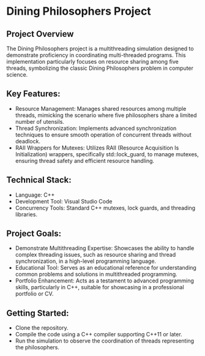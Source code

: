 # Dining Philosophers Project

## Project Overview
The Dining Philosophers project is a multithreading simulation designed to demonstrate proficiency in coordinating multi-threaded programs. This implementation particularly focuses on resource sharing among five threads, symbolizing the classic Dining Philosophers problem in computer science.

## Key Features:
- Resource Management: Manages shared resources among multiple threads, mimicking the scenario where five philosophers share a limited number of utensils.
- Thread Synchronization: Implements advanced synchronization techniques to ensure smooth operation of concurrent threads without deadlock.
- RAII Wrappers for Mutexes: Utilizes RAII (Resource Acquisition Is Initialization) wrappers, specifically std::lock_guard, to manage mutexes, ensuring thread safety and efficient 
resource handling.
      
## Technical Stack:
- Language: C++
- Development Tool: Visual Studio Code
- Concurrency Tools: Standard C++ mutexes, lock guards, and threading libraries.

## Project Goals:
- Demonstrate Multithreading Expertise: Showcases the ability to handle complex threading issues, such as resource sharing and thread synchronization, in a high-level programming language.
- Educational Tool: Serves as an educational reference for understanding common problems and solutions in multithreaded programming.
- Portfolio Enhancement: Acts as a testament to advanced programming skills, particularly in C++, suitable for showcasing in a professional portfolio or CV.

## Getting Started:
- Clone the repository.
- Compile the code using a C++ compiler supporting C++11 or later.
- Run the simulation to observe the coordination of threads representing the philosophers.
